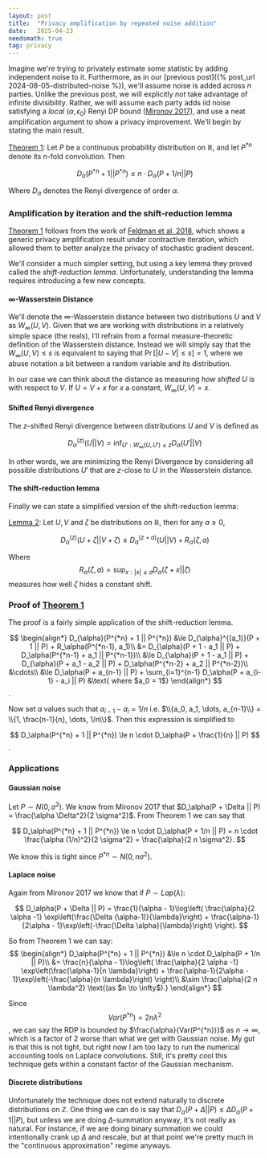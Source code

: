 ```yaml
---
layout: post
title:  "Privacy amplification by repeated noise addition"
date:   2025-04-23
needsmath: true
tag: privacy
---
```


Imagine we're trying to privately estimate some statistic by adding independent noise to it. Furthermore, as in
our [previous post]({% post_url 2024-08-05-distributed-noise %}), we'll assume noise is added across $n$ parties.
Unlike the previous post, we will explicitly _not_ take advantage of infinite divisibility. Rather, we will assume
each party adds iid noise satisfying a _local_ $(\alpha, \epsilon_0)$ Renyi DP bound ([Mironov 2017](https://arxiv.org/pdf/1702.07476)), and
use a neat amplification argument to show a privacy improvement. We'll begin by stating the main result.

<a id="thm1" href="#thm1">Theorem 1</a>: Let $P$ be a continuous probability distribution on $\mathbb{R}$, and let $P^{*n}$ denote
its $n$-fold convolution. Then

$$
D_\alpha(P^{*n} + 1 || P^{*n}) \le n \cdot D_\alpha(P + 1/n || P)
$$

Where $D_\alpha$ denotes the Renyi divergence of order $\alpha$.

### Amplification by iteration and the shift-reduction lemma

[Theorem 1](#thm1) follows from the work of [Feldman et al. 2018](https://arxiv.org/abs/1808.06651), which shows a generic
privacy amplification result under contractive iteration, which allowed them to better analyze the privacy of
stochastic gradient descent.

We'll consider a much simpler setting, but using a key lemma they proved called the _shift-reduction lemma_.
Unfortunately, understanding the lemma requires introducing a few new concepts.

#### $\infty$-Wasserstein Distance


We'll denote the $\infty$-Wasserstein distance between two distributions $U$ and $V$ as $W_\infty(U, V)$.
Given that we are working with distributions in a relatively simple space (the reals), I'll refrain from a formal measure-theoretic
definition of the Wasserstein distance. Instead we will simply say that the $W_\infty(U, V) \le s$ is equivalent to saying that
$\Pr[|U - V| \le s] = 1$, where we abuse notation a bit between a random variable and its distribution.

In our case we can think about the distance as measuring _how shifted_ $U$ is with respect to $V$. If $U = V + x$ for $x$ a constant, $W_\infty(U, V) = x$.

#### Shifted Renyi divergence

The $z$-shifted Renyi divergence between distributions $U$ and $V$ is defined as 

$$
D_{\alpha}^{(z)}(U || V) = \inf_{U' : W_\infty(U, U') \le z} D_\alpha(U' || V)
$$

In other words, we are minimizing the Renyi Divergence by considering all possible distributions $U'$ that are $z$-close to $U$
in the Wasserstein distance.

#### The shift-reduction lemma

Finally we can state a simplified version of the shift-reduction lemma:

<a id="thm1" href="#lem2">Lemma 2</a>: Let $U, V$ and $\zeta$ be distributions on $\mathbb{R}$, then for any $a \ge 0$,

$$
D_{\alpha}^{(z)}(U + \zeta|| V + \zeta) \le D_{\alpha}^{(z + a)}(U || V) + R_\alpha(\zeta, a)
$$

Where 
$$
R_\alpha(\zeta, a) = \sup_{x: |x| \le a} D_\alpha(\zeta + x || \zeta)
$$ measures how well $\zeta$ hides a constant shift.


### Proof of [Theorem 1](#thm1)

The proof is a fairly simple application of the shift-reduction lemma.

$$
\begin{align*}
D_{\alpha}(P^{*n} + 1 || P^{*n}) &\le  D_{\alpha}^{(a_1)}(P + 1 || P) + R_\alpha(P^{*n-1}, a_1)\\
&= D_{\alpha}(P + 1 - a_1 || P) + D_\alpha(P^{*n-1} + a_1 || P^{*n-1})\\
&\le D_{\alpha}(P + 1 - a_1 || P) +  D_{\alpha}(P + a_1 - a_2 || P) + D_\alpha(P^{*n-2} + a_2 || P^{*n-2})\\
&\cdots\\
&\le D_\alpha(P + a_{n-1} || P) + \sum_{i=1}^{n-1} D_\alpha(P + a_{i-1} - a_i || P) &\text{ where $a_0 = 1$}
\end{align*}
$$.

Now set $a$ values such that $a_{i-1} - a_i = 1/n$ i.e. $\\{a_0, a_1, \dots, a_{n-1}\\} = \\{1, \frac{n-1}{n}, \dots, 1/n\\}$.
Then this expression is simplified to 

$$
D_\alpha(P^{*n} + 1 || P^{*n}) \le n \cdot D_\alpha(P + \frac{1}{n} || P)
$$.

### Applications

#### Gaussian noise

Let $P \sim N(0, \sigma^2)$.
We know from Mironov 2017 that $D_\alpha(P + \Delta || P) = \frac{\alpha \Delta^2}{2 \sigma^2}$. From Theorem 1 we can say that

$$
D_\alpha(P^{*n} + 1 || P^{*n}) \le n \cdot D_\alpha(P + 1/n || P) = n \cdot \frac{\alpha (1/n)^2}{2 \sigma^2} = \frac{\alpha}{2 n \sigma^2}.
$$

We know this is tight since $P^{*n} \sim N(0, n \sigma^2)$.

#### Laplace noise

Again from Mironov 2017 we know that if $P \sim Lap(\lambda)$:

$$
D_\alpha(P + \Delta || P) =  \frac{1}{\alpha - 1}\log\left(
    \frac{\alpha}{2 \alpha -1} \exp\left(\frac{\Delta (\alpha-1)}{\lambda}\right) + 
    \frac{\alpha-1}{2\alpha - 1}\exp\left(-\frac{\Delta \alpha}{\lambda}\right)
\right).
$$

So from Theorem 1 we can say:
$$
\begin{align*}
D_\alpha(P^{*n} + 1 || P^{*n}) &\le n \cdot D_\alpha(P + 1/n || P)\\
&= \frac{n}{\alpha - 1}\log\left(
    \frac{\alpha}{2 \alpha -1} \exp\left(\frac{\alpha-1}{n \lambda}\right) + 
    \frac{\alpha-1}{2\alpha - 1}\exp\left(-\frac{\alpha}{n \lambda}\right)
\right)\\
&\sim \frac{\alpha}{2 n \lambda^2} \text{(as  $n \to \infty$).}
\end{align*}
$$

Since $$Var(P^{*n}) = 2 n \lambda^2$$
, we can say the RDP is bounded by $\frac{\alpha}{Var(P^{*n})}$ as $n \to \infty$, which is
a factor of 2 worse than what we get with Gaussian noise. My gut is that this is not tight, but
right now I am too lazy to run the numerical accounting tools on Laplace convolutions.
Still, it's pretty cool this technique gets within a constant factor of the Gaussian mechanism.

#### Discrete distributions

Unfortunately the technique does not extend naturally to discrete distributions on $\mathbb{Z}$.
One thing we can do is say that $D_\alpha(P + \Delta || P) \le \Delta D_\alpha(P + 1 || P)$,
but unless we are doing $\Delta$-summation anyway, it's not really as natural. For instance,
if we are doing binary summation we could intentionally crank up $\Delta$ and rescale, but at that
point we're pretty much in the "continuous approximation" regime anyways. 